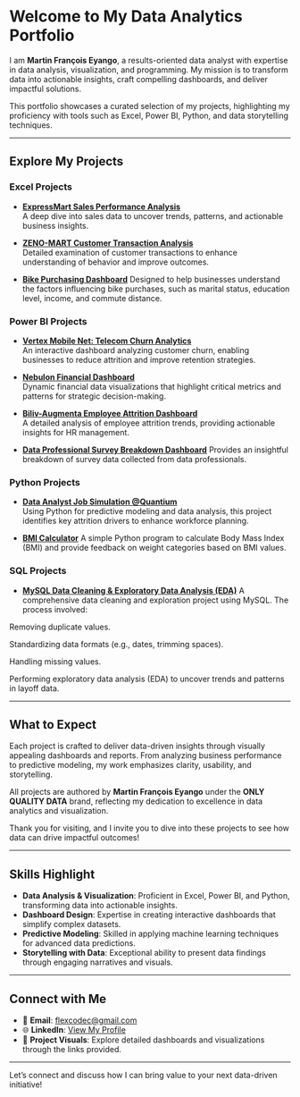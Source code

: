 # Welcome to My Data Analytics Portfolio

I am **Martin François Eyango**, a results-oriented data analyst with expertise in data analysis, visualization, and programming. My mission is to transform data into actionable insights, craft compelling dashboards, and deliver impactful solutions.

This portfolio showcases a curated selection of my projects, highlighting my proficiency with tools such as Excel, Power BI, Python, and data storytelling techniques.

---

## Explore My Projects

### **Excel Projects**

- **[ExpressMart Sales Performance Analysis](https://www.canva.com/design/DAGT4_P9xdY/tvhl7sbFOs7Z_jdRgPtD_A/edit?utm_content=DAGT4_P9xdY&utm_campaign=designshare&utm_medium=link2&utm_source=sharebutton)**  
  A deep dive into sales data to uncover trends, patterns, and actionable business insights.

- **[ZENO-MART Customer Transaction Analysis](https://github.com/flexcodec/DATA-ANALYST-PORTFOLIO/tree/main/EXCEL/ZENO-MART-CUSTOMER-TRANSACTION)**  
  Detailed examination of customer transactions to enhance understanding of behavior and improve outcomes.

- **[Bike Purchasing Dashboard](https://github.com/flexcodec/DATA-ANALYST-PORTFOLIO/tree/main/EXCEL/Bike%20Purchasing%20project)**
  Designed to help businesses understand the factors influencing bike purchases, such as marital status, education level, income, and commute distance.

### **Power BI Projects**

- **[Vertex Mobile Net: Telecom Churn Analytics](https://www.canva.com/design/DAGX5YpgS_4/k2VkZkg-JDtTPV21WJSEsw/edit?utm_content=DAGX5YpgS_4&utm_campaign=designshare&utm_medium=link2&utm_source=sharebutton)**  
  An interactive dashboard analyzing customer churn, enabling businesses to reduce attrition and improve retention strategies.

- **[Nebulon Financial Dashboard](https://www.canva.com/design/DAGT44MTZc8/531e1Ndp5uocW27E-h4t7A/edit?utm_content=DAGT44MTZc8&utm_campaign=designshare&utm_medium=link2&utm_source=sharebutton)**  
  Dynamic financial data visualizations that highlight critical metrics and patterns for strategic decision-making.

- **[Biliv-Augmenta Employee Attrition Dashboard](https://github.com/flexcodec/DATA-ANALYST-PORTFOLIO/tree/main/POWER%20BI/Biliv-Augmenta%20Employee%20Attrition%20Analysis%20Project)**  
  A detailed analysis of employee attrition trends, providing actionable insights for HR management.

- **[Data Professional Survey Breakdown Dashboard](https://github.com/flexcodec/DATA-ANALYST-PORTFOLIO/tree/main/POWER%20BI/Data%20Professional%20Survey%20Breakdown%20Project)**
  Provides an insightful breakdown of survey data collected from data professionals.

### **Python Projects**

- **[Data Analyst Job Simulation @Quantium](https://github.com/flexcodec/DATA-ANALYST-PORTFOLIO/tree/main/PYTHON)**  
  Using Python for predictive modeling and data analysis, this project identifies key attrition drivers to enhance workforce planning.

- **[BMI Calculator](https://github.com/flexcodec/DATA-ANALYST-PORTFOLIO/tree/main/PYTHON/BMI%20Calculator)**
  A simple Python program to calculate Body Mass Index (BMI) and provide feedback on weight categories based on BMI values.

### **SQL Projects**

- **[MySQL Data Cleaning & Exploratory Data Analysis (EDA)](https://github.com/flexcodec/DATA-ANALYST-PORTFOLIO/tree/main/MY%20SQL/LAYOFFS%20DATA%20CLEANING%20WITH%20MY%20SQL)**
  A comprehensive data cleaning and exploration project using MySQL. The process involved:

Removing duplicate values.

Standardizing data formats (e.g., dates, trimming spaces).

Handling missing values.

Performing exploratory data analysis (EDA) to uncover trends and patterns in layoff data.

---

## What to Expect

Each project is crafted to deliver data-driven insights through visually appealing dashboards and reports. From analyzing business performance to predictive modeling, my work emphasizes clarity, usability, and storytelling.

All projects are authored by **Martin François Eyango** under the **ONLY QUALITY DATA** brand, reflecting my dedication to excellence in data analytics and visualization.

Thank you for visiting, and I invite you to dive into these projects to see how data can drive impactful outcomes!

---

## Skills Highlight

- **Data Analysis & Visualization**: Proficient in Excel, Power BI, and Python, transforming data into actionable insights.
- **Dashboard Design**: Expertise in creating interactive dashboards that simplify complex datasets.
- **Predictive Modeling**: Skilled in applying machine learning techniques for advanced data predictions.
- **Storytelling with Data**: Exceptional ability to present data findings through engaging narratives and visuals.

---

## Connect with Me

- 📧 **Email**: [flexcodec@gmail.com](mailto:flexcodec@gmail.com)
- 🌐 **LinkedIn**: [View My Profile](https://www.linkedin.com/in/martin-francois-eyango-0b3019a5/)
- 🌟 **Project Visuals**: Explore detailed dashboards and visualizations through the links provided.

---

Let’s connect and discuss how I can bring value to your next data-driven initiative!
